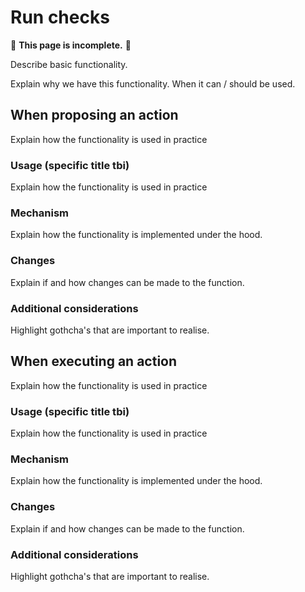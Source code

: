 # Run checks

🚧 **This page is incomplete.** 🚧

Describe basic functionality.

Explain why we have this functionality. When it can / should be used.

## When proposing an action

Explain how the functionality is used in practice

### Usage (specific title tbi) &#x20;

Explain how the functionality is used in practice

### Mechanism&#x20;

Explain how the functionality is implemented under the hood.

### Changes&#x20;

Explain if and how changes can be made to the function.

### Additional considerations&#x20;

Highlight gothcha's that are important to realise.

## When executing an action

Explain how the functionality is used in practice

### Usage (specific title tbi) &#x20;

Explain how the functionality is used in practice

### Mechanism&#x20;

Explain how the functionality is implemented under the hood.

### Changes&#x20;

Explain if and how changes can be made to the function.

### Additional considerations&#x20;

Highlight gothcha's that are important to realise.
